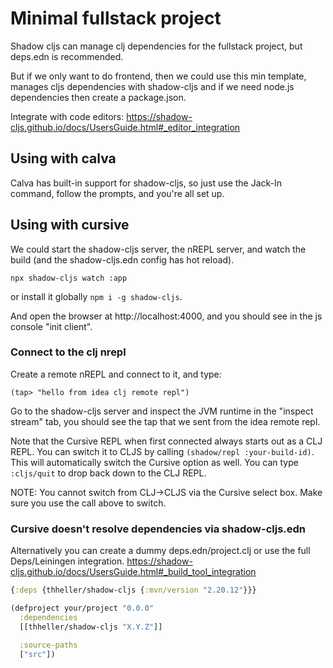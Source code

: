 # Minimal fullstack project

Shadow cljs can manage clj dependencies for the fullstack project, but deps.edn is recommended.

But if we only want to do frontend, then we could use this min template, manages cljs dependencies
with shadow-cljs and if we need node.js dependencies then create a package.json.

Integrate with code editors:
<https://shadow-cljs.github.io/docs/UsersGuide.html#_editor_integration>

## Using with calva

Calva has built-in support for shadow-cljs, so just use the Jack-In command, follow the prompts, and you're all set up.

## Using with cursive

We could start the shadow-cljs server, the nREPL server, and watch the build (and the shadow-cljs.edn config has hot reload).

`npx shadow-cljs watch :app`

or install it globally `npm i -g shadow-cljs`.

And open the browser at http://localhost:4000, and you should see in the js console "init client".

### Connect to the clj nrepl

Create a remote nREPL and connect to it, and type:

`(tap> "hello from idea clj remote repl")`

Go to the shadow-cljs server and inspect the JVM runtime in the "inspect stream" tab,
you should see the tap that we sent from the idea remote repl.

Note that the Cursive REPL when first connected always starts out as a CLJ REPL. You can switch it to CLJS by calling 
`(shadow/repl :your-build-id)`. This will automatically switch the Cursive option as well. You can type `:cljs/quit` 
to drop back down to the CLJ REPL.

NOTE:
You cannot switch from CLJ→CLJS via the Cursive select box. Make sure you use the call above to switch.

### Cursive doesn't resolve dependencies via shadow-cljs.edn

Alternatively you can create a dummy deps.edn/project.clj or use the full Deps/Leiningen integration.
<https://shadow-cljs.github.io/docs/UsersGuide.html#_build_tool_integration>

```clojure
{:deps {thheller/shadow-cljs {:mvn/version "2.20.12"}}}
```

```clojure
(defproject your/project "0.0.0"
  :dependencies
  [[thheller/shadow-cljs "X.Y.Z"]]

  :source-paths
  ["src"])
```
